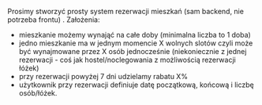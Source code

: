 Prosimy stworzyć prosty system rezerwacji mieszkań (sam backend, nie potrzeba frontu) .
Założenia:
- mieszkanie możemy wynająć na całe doby (minimalna liczba to 1 doba)
- jedno mieszkanie ma w jednym momencie X wolnych slotów czyli może być wynajmowane przez X osób jednocześnie (niekoniecznie z jednej rezerwacji - coś jak hostel/noclegowania z możliwością rezerwacji łóżek)
- przy rezerwacji powyżej 7 dni udzielamy rabatu X%
- użytkownik przy rezerwacji definiuje datę początkową, końcową i liczbę osób/łóżek.
